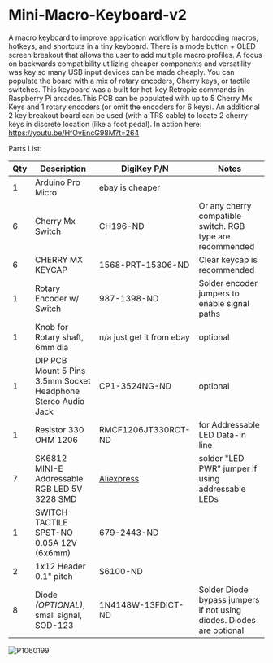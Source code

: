# Mini-Macro-Keyboard-v2
 A macro keyboard to improve application workflow by hardcoding macros, hotkeys, and shortcuts in a tiny keyboard. There is a mode button + OLED screen breakout that allows the user to add multiple macro profiles. A focus on backwards compatibility utilizing cheaper components and versatility was key so many USB input devices can be made cheaply. You can populate the board with a mix of rotary encoders, Cherry keys, or tactile switches. This keyboard was a built for hot-key Retropie commands in Raspberry Pi arcades.This PCB can be populated with up to 5 Cherry Mx Keys and 1 rotary encoders (or omit the encoders for 6 keys). An additional 2 key breakout board can be used (with a TRS cable) to locate 2 cherry keys in discrete location (like a foot pedal). 
In action here: https://youtu.be/HfOvEncG98M?t=264

Parts List:

| Qty | Description | DigiKey P/N| Notes |
| -------- | --------|--------| ---------------- |
| 1 | Arduino Pro Micro|ebay is cheaper| |
| 6| Cherry Mx Switch |CH196-ND| Or any cherry compatible switch. RGB type are recommended |
| 6| CHERRY MX KEYCAP |1568-PRT-15306-ND |Clear keycap is recommended|
|1|Rotary Encoder w/ Switch |987-1398-ND|Solder encoder jumpers to enable signal paths |
|1|Knob for Rotary shaft, 6mm dia |n/a just get it from ebay|optional|
|1|DIP PCB Mount 5 Pins 3.5mm Socket Headphone Stereo Audio Jack |CP1-3524NG-ND|optional|
|1|Resistor 330 OHM 1206 |RMCF1206JT330RCT-ND|for Addressable LED Data-in line|
|7|SK6812 MINI-E Addressable RGB LED 5V 3228 SMD |[Aliexpress](https://www.aliexpress.us/item/2255800289371100.html?spm=a2g0s.12269583.0.0.572c1e9ceHD99V&gatewayAdapt=glo2usa4itemAdapt&_randl_shipto=US)|solder "LED PWR" jumper if using addressable LEDs|
|1|SWITCH TACTILE SPST-NO 0.05A 12V (6x6mm) |679-2443-ND||
|2|1x12 Header 0.1" pitch|S6100-ND||
|8|Diode *(OPTIONAL)*, small signal, SOD-123 |1N4148W-13FDICT-ND|Solder Diode bypass jumpers if not using diodes. Diodes are optional|


![P1060199](https://user-images.githubusercontent.com/68818321/209362866-1cd56acb-f435-4c11-8d36-ae0880ee9fb4.JPG)

